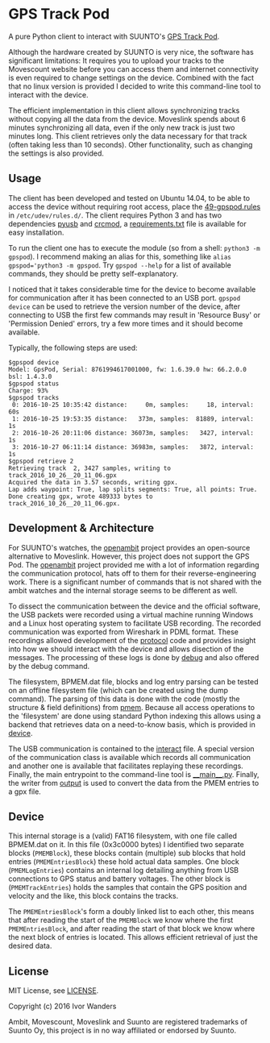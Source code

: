 # GPS Track Pod
A pure Python client to interact with SUUNTO's [GPS Track Pod][suunto_pod].

Although the hardware created by SUUNTO is very nice, the software has significant limitations: It requires you to upload your tracks to the Movescount website before you can access them and internet connectivity is even required to change settings on the device. Combined with the fact that no linux version is provided I decided to write this command-line tool to interact with the device.

The efficient implementation in this client allows synchronizing tracks without copying all the data from the device. Moveslink spends about 6 minutes synchronizing all data, even if the only new track is just two minutes long. This client retrieves only the data necessary for that track (often taking less than 10 seconds). Other functionality, such as changing the settings is also provided.

## Usage
The client has been developed and tested on Ubuntu 14.04, to be able to access the device without requiring root access, place the [49-gpspod.rules][udevrules] in `/etc/udev/rules.d/`. The client requires Python 3 and has two dependencies [pyusb][pyusb] and [crcmod][crcmod], a [requirements.txt][requirements] file is available for easy installation.

To run the client one has to execute the module (so from a shell: `python3 -m gpspod`). I recommend making an alias for this, something like `alias gpspod='python3 -m gpspod`. Try `gpspod --help` for a list of available commands, they should be pretty self-explanatory.

I noticed that it takes considerable time for the device to become available for communication after it has been connected to an USB port. `gpspod device`  can be used to retrieve the version number of the device, after connecting to USB the first few commands may result in 'Resource Busy' or 'Permission Denied' errors, try a few more times and it should become available.

Typically, the following steps are used:
```
$gpspod device
Model: GpsPod, Serial: 8761994617001000, fw: 1.6.39.0 hw: 66.2.0.0 bsl: 1.4.3.0 
$gpspod status
Charge: 93%
$gpspod tracks
 0: 2016-10-25 10:35:42 distance:     0m, samples:     18, interval:  60s
 1: 2016-10-25 19:53:35 distance:   373m, samples:  81889, interval:  1s
 2: 2016-10-26 20:11:06 distance: 36073m, samples:   3427, interval:  1s
 3: 2016-10-27 06:11:14 distance: 36983m, samples:   3872, interval:  1s
$gpspod retrieve 2
Retrieving track  2, 3427 samples, writing to track_2016_10_26__20_11_06.gpx
Acquired the data in 3.57 seconds, writing gpx.
Lap adds waypoint: True, lap splits segments: True, all points: True.
Done creating gpx, wrote 489333 bytes to track_2016_10_26__20_11_06.gpx.
```

## Development & Architecture
For SUUNTO's watches, the [openambit][openambit] project provides an open-source alternative to Moveslink. However, this project does not support the GPS Pod. The [openambit][openambit] project provided me with a lot of information regarding the  communication protocol, hats off to them for their reverse-engineering work. There is a significant number of commands that is not shared with the ambit watches and the internal storage seems to be different as well.

To dissect the communication between the device and the official software, the USB packets were recorded using a virtual machine running Windows and a Linux host operating system to facilitate USB recording. The recorded communication was exported from Wireshark in PDML format. These recordings allowed development of the [protocol][protocolpy] code and provides insight into how we should interact with the device and allows disection of the messages. The processing of these logs is done by [debug][debugpy] and also offered by the debug command.

The filesystem, BPMEM.dat file, blocks and log entry parsing can be tested on an offline filesystem file (which can be created using the dump command). The parsing of this data is done with the code (mostly the structure & field definitions) from [pmem][pmempy]. Because all access operations to the 'filesystem' are done using standard Python indexing this allows using a backend that retrieves data on a need-to-know basis, which is provided in [device][devicepy].

The USB communication is contained to the [interact][interactpy] file. A special version of the communication class is available which records all communication and another one is available that facilitates replaying these recordings. Finally, the main entrypoint to the command-line tool is [\_\_main\_\_.py][mainpy]. Finally, the writer from [output][outputpy] is used to convert the data from the PMEM entries to a gpx file.


## Device
This internal storage is a (valid) FAT16 filesystem, with one file called BPMEM.dat on it. In this file (0x3c0000 bytes) I identified two separate blocks (`PMEMBlock`), these blocks contain (multiple) sub blocks that hold entries (`PMEMEntriesBlock`) these hold actual data samples. One block (`PMEMLogEntries`) contains an internal log detailing anything from USB connections to GPS status and battery voltages. The other block is (`PMEMTrackEntries`) holds the samples that contain the GPS position and velocity and the like, this block contains the tracks.

The `PMEMEntriesBlock`'s form a doubly linked list to each other, this means that after reading the start of the `PMEMBlock` we know where the first `PMEMEntriesBlock`, and after reading the start of that block we know where the next block of entries is located. This allows efficient retrieval of just the desired data.


## License
MIT License, see [LICENSE](LICENSE).

Copyright (c) 2016 Ivor Wanders

Ambit, Movescount, Moveslink and Suunto are registered trademarks of Suunto Oy, this project is in no way affiliated or endorsed by Suunto.

[suunto_pod]: http://www.suunto.com/en-GB/Products/PODs/Suunto-GPS-Track-POD/
[openambit]: https://github.com/openambitproject/openambit/
[udevrules]: 49-gpspod.rules
[pyusb]: https://walac.github.io/pyusb/
[crcmod]: https://pypi.python.org/pypi/crcmod
[requirements]: requirements.txt
[protocolpy]: gpspod/protocol.py
[pmempy]: gpspod/pmem.py
[interactpy]: gpspod/interact.py
[devicepy]: gpspod/device.py
[debugpy]: gpspod/debug.py
[mainpy]: gpspod/__main__.py
[outputpy]: gpspod/output.py
